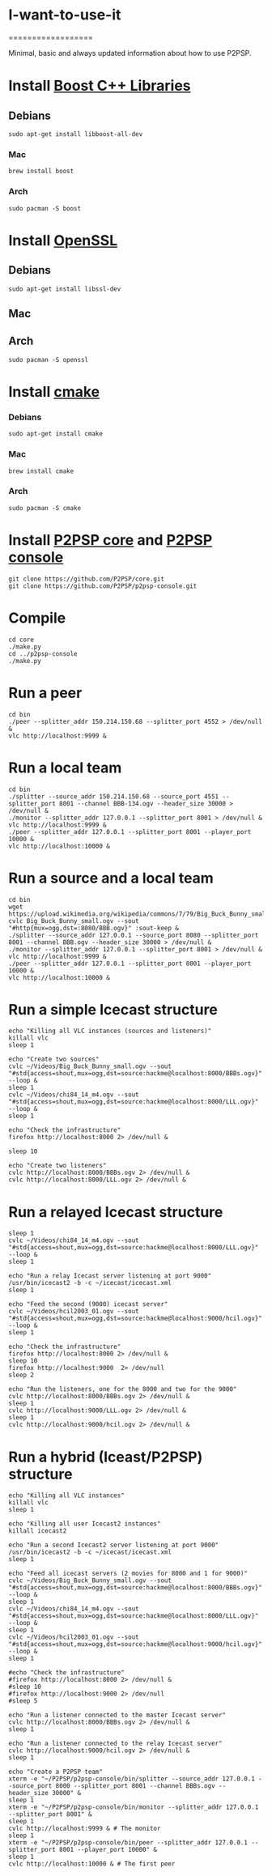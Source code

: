 # I-want-to-use-it
==================

Minimal, basic and always updated information about how to use P2PSP.

# Install [Boost C++ Libraries](http://www.boost.org)

## Debians

```
sudo apt-get install libboost-all-dev
```

### Mac

```
brew install boost
```

### Arch

```
sudo pacman -S boost
```
# Install [OpenSSL](https://www.openssl.org/)

## Debians

```
sudo apt-get install libssl-dev
```

## Mac

## Arch

```
sudo pacman -S openssl
```

# Install [cmake](https://cmake.org)

### Debians

```
sudo apt-get install cmake
```

### Mac

```
brew install cmake
```

### Arch

```
sudo pacman -S cmake
```

# Install [P2PSP core](https://github.com/P2PSP/core.git) and [P2PSP console](https://github.com/P2PSP/p2psp-console.git)

```
git clone https://github.com/P2PSP/core.git
git clone https://github.com/P2PSP/p2psp-console.git
```

# Compile

```
cd core
./make.py
cd ../p2psp-console
./make.py
```

# Run a peer

```
cd bin
./peer --splitter_addr 150.214.150.68 --splitter_port 4552 > /dev/null &
vlc http://localhost:9999 &
```

# Run a local team

```
cd bin
./splitter --source_addr 150.214.150.68 --source_port 4551 --splitter_port 8001 --channel BBB-134.ogv --header_size 30000 > /dev/null &
./monitor --splitter_addr 127.0.0.1 --splitter_port 8001 > /dev/null &
vlc http://localhost:9999 &
./peer --splitter_addr 127.0.0.1 --splitter_port 8001 --player_port 10000 &
vlc http://localhost:10000 &
```

# Run a source and a local team

```
cd bin
wget https://upload.wikimedia.org/wikipedia/commons/7/79/Big_Buck_Bunny_small.ogv
cvlc Big_Buck_Bunny_small.ogv --sout "#http{mux=ogg,dst=:8080/BBB.ogv}" :sout-keep &
./splitter --source_addr 127.0.0.1 --source_port 8080 --splitter_port 8001 --channel BBB.ogv --header_size 30000 > /dev/null &
./monitor --splitter_addr 127.0.0.1 --splitter_port 8001 > /dev/null &
vlc http://localhost:9999 &
./peer --splitter_addr 127.0.0.1 --splitter_port 8001 --player_port 10000 &
vlc http://localhost:10000 &
```

# Run a simple Icecast structure
```
echo "Killing all VLC instances (sources and listeners)"
killall vlc
sleep 1

echo "Create two sources"
cvlc ~/Videos/Big_Buck_Bunny_small.ogv --sout "#std{access=shout,mux=ogg,dst=source:hackme@localhost:8000/BBBs.ogv}" --loop &
sleep 1
cvlc ~/Videos/chi84_14_m4.ogv --sout "#std{access=shout,mux=ogg,dst=source:hackme@localhost:8000/LLL.ogv}" --loop &
sleep 1

echo "Check the infrastructure"
firefox http://localhost:8000 2> /dev/null &

sleep 10

echo "Create two listeners"
cvlc http://localhost:8000/BBBs.ogv 2> /dev/null &
cvlc http://localhost:8000/LLL.ogv 2> /dev/null &
```

# Run a relayed Icecast structure
```
sleep 1
cvlc ~/Videos/chi84_14_m4.ogv --sout "#std{access=shout,mux=ogg,dst=source:hackme@localhost:8000/LLL.ogv}" --loop &
sleep 1

echo "Run a relay Icecast server listening at port 9000"
/usr/bin/icecast2 -b -c ~/icecast/icecast.xml
sleep 1

echo "Feed the second (9000) icecast server"
cvlc ~/Videos/hcil2003_01.ogv --sout "#std{access=shout,mux=ogg,dst=source:hackme@localhost:9000/hcil.ogv}" --loop &
sleep 1

echo "Check the infrastructure"
firefox http://localhost:8000 2> /dev/null &
sleep 10
firefox http://localhost:9000  2> /dev/null
sleep 2

echo "Run the listeners, one for the 8000 and two for the 9000"
cvlc http://localhost:8000/BBBs.ogv 2> /dev/null &
sleep 1
cvlc http://localhost:9000/LLL.ogv 2> /dev/null &
sleep 1
cvlc http://localhost:9000/hcil.ogv 2> /dev/null &
```

# Run a hybrid (Iceast/P2PSP) structure
```
echo "Killing all VLC instances"
killall vlc
sleep 1

echo "Killing all user Icecast2 instances"
killall icecast2

echo "Run a second Icecast2 server listening at port 9000"
/usr/bin/icecast2 -b -c ~/icecast/icecast.xml
sleep 1

echo "Feed all icecast servers (2 movies for 8000 and 1 for 9000)"
cvlc ~/Videos/Big_Buck_Bunny_small.ogv --sout "#std{access=shout,mux=ogg,dst=source:hackme@localhost:8000/BBBs.ogv}" --loop &
sleep 1
cvlc ~/Videos/chi84_14_m4.ogv --sout "#std{access=shout,mux=ogg,dst=source:hackme@localhost:8000/LLL.ogv}" --loop &
sleep 1
cvlc ~/Videos/hcil2003_01.ogv --sout "#std{access=shout,mux=ogg,dst=source:hackme@localhost:9000/hcil.ogv}" --loop &
sleep 1

#echo "Check the infrastructure"
#firefox http://localhost:8000 2> /dev/null &
#sleep 10
#firefox http://localhost:9000 2> /dev/null
#sleep 5

echo "Run a listener connected to the master Icecast server"
cvlc http://localhost:8000/BBBs.ogv 2> /dev/null &
sleep 1

echo "Run a listener connected to the relay Icecast server"
cvlc http://localhost:9000/hcil.ogv 2> /dev/null &
sleep 1

echo "Create a P2PSP team"
xterm -e "~/P2PSP/p2psp-console/bin/splitter --source_addr 127.0.0.1 --source_port 8000 --splitter_port 8001 --channel BBBs.ogv --header_size 30000" &
sleep 1
xterm -e "~/P2PSP/p2psp-console/bin/monitor --splitter_addr 127.0.0.1 --splitter_port 8001" &
sleep 1
cvlc http://localhost:9999 & # The monitor
sleep 1
xterm -e "~/P2PSP/p2psp-console/bin/peer --splitter_addr 127.0.0.1 --splitter_port 8001 --player_port 10000" &
sleep 1
cvlc http://localhost:10000 & # The first peer
```
